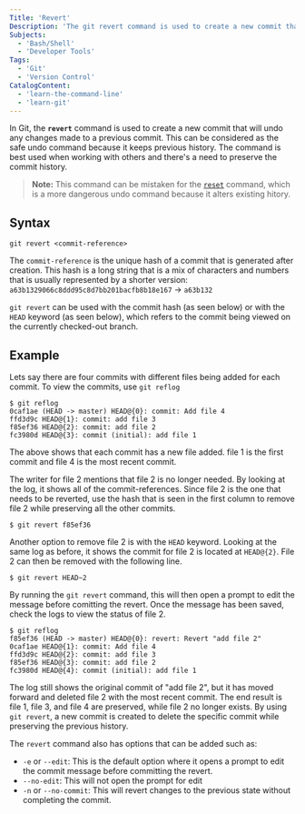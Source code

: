 ```yaml
---
Title: 'Revert'
Description: 'The git revert command is used to create a new commit that will undo any changes made to a previous commit.'
Subjects:
  - 'Bash/Shell'
  - 'Developer Tools'
Tags:
  - 'Git'
  - 'Version Control'
CatalogContent:
  - 'learn-the-command-line'
  - 'learn-git'
---
```


In Git, the **`revert`** command is used to create a new commit that will undo any changes made to a previous commit. This can be considered as the safe undo command because it keeps previous history. The command is best used when working with others and there's a need to preserve the commit history.

> **Note:** This command can be mistaken for the [`reset`](https://www.codecademy.com/resources/docs/git/reset) command, which is a more dangerous undo command because it alters existing hitory.

## Syntax

```shell
git revert <commit-reference>
```

The `commit-reference` is the unique hash of a commit that is generated after creation. This hash is a long string that is a mix of characters and numbers that is usually represented by a shorter version: `a63b1329066c8ddd95c8d7bb201bacfb8b18e167` -> `a63b132`

`git revert` can be used with the commit hash (as seen below) or with the `HEAD` keyword (as seen below), which refers to the commit being viewed on the currently checked-out branch.

## Example

Lets say there are four commits with different files being added for each commit. To view the commits, use `git reflog`

```shell
$ git reflog
0caf1ae (HEAD -> master) HEAD@{0}: commit: Add file 4
ffd3d9c HEAD@{1}: commit: add file 3
f85ef36 HEAD@{2}: commit: add file 2
fc3980d HEAD@{3}: commit (initial): add file 1
```

The above shows that each commit has a new file added. file 1 is the first commit and file 4 is the most recent commit. 

The writer for file 2 mentions that file 2 is no longer needed. By looking at the log, it shows all of the commit-references. Since file 2 is the one that needs to be reverted, use the hash that is seen in the first column to remove file 2 while preserving all the other commits.

```shell 
$ git revert f85ef36
```

Another option to remove file 2 is with the `HEAD` keyword. Looking at the same log as before, it shows the commit for file 2 is located at `HEAD@{2}`. File 2 can then be removed with the following line.

```shell
$ git revert HEAD~2
```

By running the `git revert` command, this will then open a prompt to edit the message before comitting the revert. Once the message has been saved, check the logs to view the status of file 2.

```shell
$ git reflog
f85ef36 (HEAD -> master) HEAD@{0}: revert: Revert "add file 2"
0caf1ae HEAD@{1}: commit: Add file 4
ffd3d9c HEAD@{2}: commit: add file 3
f85ef36 HEAD@{3}: commit: add file 2
fc3980d HEAD@{4}: commit (initial): add file 1
```

The log still shows the original commit of "add file 2", but it has moved forward and deleted file 2 with the most recent commit. The end result is file 1, file 3, and file 4 are preserved, while file 2 no longer exists. By using `git revert`, a new commit is created to delete the specific commit while preserving the previous history.

The `revert` command also has options that can be added such as:

- `-e` or `--edit`: This is the default option where it opens a prompt to edit the commit message before committing the revert.
- `--no-edit`: This will not open the prompt for edit
- `-n` or `--no-commit`: This will revert changes to the previous state without completing the commit.